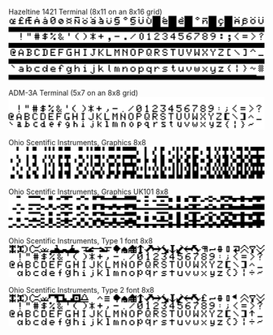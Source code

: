 
Hazeltine 1421 Terminal (8x11 on an 8x16 grid)  
![]( hazeltine_1421/hazeltine_1421.png )

ADM-3A Terminal (5x7 on an 8x8 grid)  
![]( adm-3a/adm3a.png )

Ohio Scentific Instruments, Graphics 8x8  
![]( osi/graph0.png )

Ohio Scentific Instruments, Graphics UK101 8x8  
![]( osi/graphuk.png )

Ohio Scentific Instruments, Type 1 font 8x8  
![]( osi/type1.png )

Ohio Scentific Instruments, Type 2 font 8x8  
![]( osi/type2.png )
